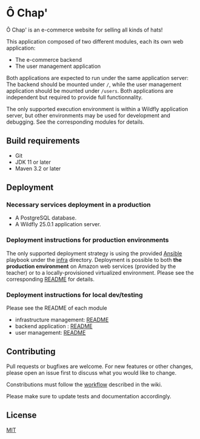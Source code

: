 # Ô Chap'

Ô Chap' is an e-commerce website for selling all kinds of hats!

This application composed of two different modules, each its own web application:

- The e-commerce backend
- The user management application

Both applications are expected to run under the same application server: The
backend should be mounted under `/`, while the user management application
should be mounted under `/users`.
Both applications are independent but required to provide full functionnality.

The only supported execution environment is within a Wildfly application server,
but other environments may be used for development and debugging.
See the corresponding modules for details.

## Build requirements

- Git
- JDK 11 or later
- Maven 3.2 or later

## Deployment

### Necessary services deployment in a production

- A PostgreSQL database.
- A Wildfly 25.0.1 application server.

### Deployment instructions for production environments

The only supported deployment strategy is using the provided [Ansible][]
playbook under the [infra](infra/) directory.
Deployment is possible to both **the production environment** on Amazon web
services (provided by the teacher) or to a locally-provisioned virtualized
environment.
Please see the corresponding [README](infra/README.md) for details.

[Ansible]: https://www.ansible.com/

### Deployment instructions for local dev/testing

Please see the README of each module
- infrastructure management: [README](infra/README.md)
- backend application : [README](ochap-backend/README.md)
- user management: [README](ochap-user-management/README.md)

## Contributing

Pull requests or bugfixes are welcome.
For new features or other changes, please open an issue first to discuss what
you would like to change.

Constributions must follow the [workflow](https://github.com/AMT-2021/AMT/wiki/Workflow) described in the wiki.

Please make sure to update tests and documentation accordingly.

## License

[MIT](https://choosealicense.com/licenses/mit/)

